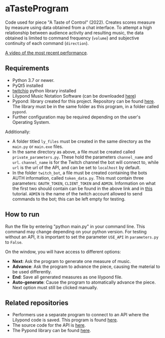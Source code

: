 # aTasteProgram
Code used for piece "A Taste of Control" (2022). Creates scores measure by measure using data obtained from a chat interface. To attempt a high relationship between 
audience activity and resulting music, the data obtained is limited to command frequency (``volume``) and subjective continuity of each command (`direction`).

[A video of the most recent performance](https://youtu.be/fK940uFdq6A).

## Requirements
* Python 3.7 or newer.
* PyQt5 installed
* [twitchio](https://twitchio.dev/en/latest/) python library installed
* Lilypond Music Notation Software (can be downloaded [here](https://lilypond.org/doc/v2.23/Documentation/web/download))
* Pypond: library created for this project. Repository can be found [here](https://github.com/tqmbanados/pypond). The library must be in the same folder as this program, in a folder called `pypond`. 
* Further configuration may be required depending on the user's Operating System.

Additionally:
* A folder titled `ly_files` must be created in the same directory as the `main.py` or `main.exe` files.
* In the same directory as above, a file must be created called `private_parameters.py`. These hold the parameters `channel_name` and `url`. `channel_name` is for the Twitch channel the bot will connect to, while `url` is the url of the API, and can be set to `localhost` by default. 
* In the folder `twitch_bot`, a file must be created containing the bots AUTH information, called `token_data.py`. This must contain three parameters: `OAUTH_TOKEN`, `CLIENT_TOKEN` and `ADMIN`. Information on what the first two should contain can be found in the above link and in [this](https://dev.to/ninjabunny9000/let-s-make-a-twitch-bot-with-python-2nd8) tutorial. `ADMIN` is the name of the twitch account allowed to send commands to the bot; this can be left empty for testing. 


## How to run

Run the file by entering "python main.py" in your command line. This command may change depending on your python version. 
For testing without an API, it is important to set the parameter `USE_API` in `parameters.py` to `False`.

On the window, you will have access to different options:
 * **Next**: Ask the program to generate one measure of music.
 * **Advance**: Ask the program to advance the piece, causing the material to be used differently.
 * **End**: Save all generated measures as one lilypond file.
 * **Auto-generate**: Cause the program to atomatically advance the piece. Next option must still be clicked manually. 

## Related repositories

* Performers use a separate program to connect to an API where the Lilypond code is saved. This program is found [here](https://github.com/tqmbanados/PuppetInterface).
* The source code for the API is [here](https://github.com/tqmbanados/tasteOfControlAPI).
* The Pypond library can be found [here](https://github.com/tqmbanados/pypond).
